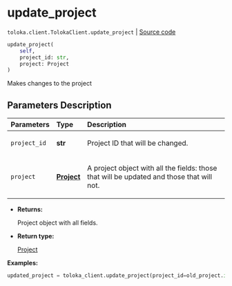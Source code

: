 # update_project
`toloka.client.TolokaClient.update_project` | [Source code](https://github.com/Toloka/toloka-kit/blob/v1.0.2/src/client/__init__.py#L1128)

```python
update_project(
    self,
    project_id: str,
    project: Project
)
```

Makes changes to the project

## Parameters Description

| Parameters | Type | Description |
| :----------| :----| :-----------|
`project_id`|**str**|<p>Project ID that will be changed.</p>
`project`|**[Project](toloka.client.project.Project.md)**|<p>A project object with all the fields: those that will be updated and those that will not.</p>

* **Returns:**

  Project object with all fields.

* **Return type:**

  [Project](toloka.client.project.Project.md)

**Examples:**


```python
updated_project = toloka_client.update_project(project_id=old_project.id, project=new_project_object)
```
